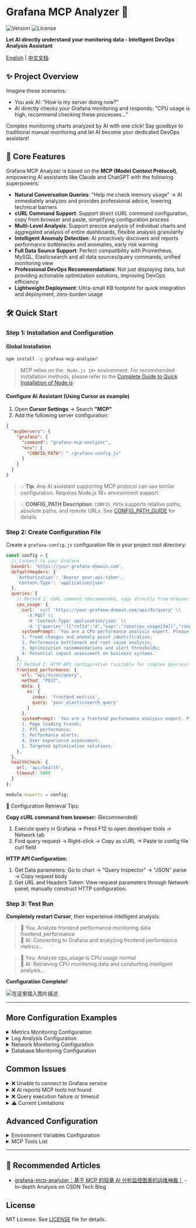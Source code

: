 # Grafana MCP Analyzer 🤖

![Version](https://img.shields.io/npm/v/grafana-mcp-analyzer) ![License](https://img.shields.io/npm/l/grafana-mcp-analyzer)

**Let AI directly understand your monitoring data - Intelligent DevOps Analysis Assistant**

[English](https://github.com/SailingCoder/grafana-mcp-analyzer/blob/main/README_EN.md) | [中文文档](https://github.com/SailingCoder/grafana-mcp-analyzer/blob/main/README.md)

## ✨ Project Overview

Imagine these scenarios:
- You ask AI: "How is my server doing now?" 
- AI directly checks your Grafana monitoring and responds: "CPU usage is high, recommend checking these processes..."

Complex monitoring charts analyzed by AI with one click! Say goodbye to traditional manual monitoring and let AI become your dedicated DevOps assistant!

## 🚀 Core Features

Grafana MCP Analyzer is based on the **MCP (Model Context Protocol)**, empowering AI assistants like Claude and ChatGPT with the following superpowers:

- **Natural Conversation Queries**: "Help me check memory usage" → AI immediately analyzes and provides professional advice, lowering technical barriers
- **cURL Command Support**: Support direct cURL command configuration, copy from browser and paste, simplifying configuration process
- **Multi-Level Analysis**: Support precise analysis of individual charts and aggregated analysis of entire dashboards, flexible analysis granularity
- **Intelligent Anomaly Detection**: AI proactively discovers and reports performance bottlenecks and anomalies, early risk warning
- **Full Data Source Support**: Perfect compatibility with Prometheus, MySQL, Elasticsearch and all data sources/query commands, unified monitoring view
- **Professional DevOps Recommendations**: Not just displaying data, but providing actionable optimization solutions, improving DevOps efficiency
- **Lightweight Deployment**: Ultra-small KB footprint for quick integration and deployment, zero-burden usage

## 🛠️ Quick Start

### Step 1: Installation and Configuration

#### Global Installation
```bash
npm install -g grafana-mcp-analyzer
```
> MCP relies on the ` Node.js 18+` environment. For recommended installation methods, please refer to the [Complete Guide to Quick Installation of Node.js](https://blog.csdn.net/qq_37834631/article/details/148457021?spm=1001.2014.3001.5501)

#### Configure AI Assistant (Using Cursor as example)

1. Open **Cursor Settings** → Search **"MCP"**
2. Add the following server configuration:

```json
{
  "mcpServers": {
    "grafana": {
      "command": "grafana-mcp-analyzer",
      "env": {
        "CONFIG_PATH": "./grafana-config.js"
      }
    }
  }
}
```

> 💡 **Tip**: Any AI assistant supporting MCP protocol can use similar configuration. Requires Node.js 18+ environment support.

> 💡 **CONFIG_PATH Description**: `CONFIG_PATH` supports relative paths, absolute paths, and remote URLs. See [CONFIG_PATH_GUIDE](https://github.com/SailingCoder/grafana-mcp-analyzer/blob/main/docs/CONFIG_PATH_GUIDE.md) for details

### Step 2: Create Configuration File

Create a `grafana-config.js` configuration file in your project root directory:

```javascript
const config = {
  // Connect to your Grafana
  baseUrl: 'https://your-grafana-domain.com',
  defaultHeaders: {
    'Authorization': 'Bearer your-api-token',
    'Content-Type': 'application/json'
  },
  queries: {
    // Method 1: cURL command (Recommended, copy directly from browser)
    cpu_usage: {
      curl: `curl 'https://your-grafana-domain.com/api/ds/query' \\
        -X POST \\
        -H 'Content-Type: application/json' \\
        -d '{"queries":[{"refId":"A","expr":"rate(cpu_usage[5m])","range":{"from":"now-1h","to":"now"}}]}'`,
      systemPrompt: `You are a CPU performance analysis expert. Please analyze CPU usage from the following dimensions:
      1. Trend changes and anomaly point identification;
      2. Performance bottleneck and root cause analysis;
      3. Optimization recommendations and alert thresholds;
      4. Potential impact assessment on business systems.`
    },
    // Method 2: HTTP API configuration (suitable for complex queries)
    frontend_performance: {
      url: "api/ds/es/query",
      method: "POST",
      data: {
        es: {
          index: 'frontend_metrics',
          query: 'your_elasticsearch_query'
        }
      },
      systemPrompt: `You are a frontend performance analysis expert. Please analyze FCP metrics and provide recommendations, including:
      1. Page loading trends;
      2. P75 performance;
      3. Performance alerts;
      4. User experience assessment;
      5. Targeted optimization solutions.`
    },
  },
  healthCheck: { 
    url: 'api/health',
    timeout: 5000
  }
};

module.exports = config;
```

📌 Configuration Retrieval Tips:

**Copy cURL command from browser:** (Recommended)
1. Execute query in Grafana → Press F12 to open developer tools → Network tab
2. Find query request → Right-click → Copy as cURL → Paste to config file curl field

**HTTP API Configuration:**
1. Get Data parameters: Go to chart → "Query Inspector" → "JSON" parse → Copy request body
2. Get URL and Headers Token: View request parameters through Network panel, manually construct HTTP configuration.

### Step 3: Test Run

**Completely restart Cursor**, then experience intelligent analysis:

> 👤 You: Analyze frontend performance monitoring data frontend_performance  
> 🤖 AI: Connecting to Grafana and analyzing frontend performance metrics...

> 👤 You: Analyze cpu_usage is CPU usage normal  
> 🤖 AI: Retrieving CPU monitoring data and conducting intelligent analysis...

**Configuration Complete!**

![在这里插入图片描述](https://i-blog.csdnimg.cn/direct/922ac00595694c5796556586b224d63f.png#pic_center)


---

## More Configuration Examples

<details>
<summary>Metrics Monitoring Configuration</summary>

```javascript
// Metrics query
prometheus_metrics: {
  curl: `curl 'api/ds/query' \\
    -X POST \\
    -H 'Content-Type: application/json' \\
    -d '{"queries":[{
      "refId":"A",
      "expr":"node_memory_MemAvailable_bytes / node_memory_MemTotal_bytes * 100",
      "range":{"from":"now-2h","to":"now"}
    }]}'`,
  systemPrompt: `Memory usage expert analysis: Focus on memory leak risks, usage trends, abnormal fluctuations, and optimization recommendations.`
}
```

</details>

<details>
<summary>Log Analysis Configuration</summary>

```javascript
// Elasticsearch log query
error_logs: {
  url: "api/ds/es/query", 
  method: "POST",
  data: {
    es: {
      index: "app-logs-*",
      query: {
        "query": {
          "bool": {
            "must": [
              {"term": {"level": "ERROR"}},
              {"range": {"@timestamp": {"gte": "now-1h"}}}
            ]
          }
        }
      }
    }
  },
  systemPrompt: `Log analysis expert: Identify error patterns, frequency analysis, impact assessment, and troubleshooting recommendations.`
}
```

</details>

<details>
<summary>Network Monitoring Configuration</summary>

```javascript
// Network latency monitoring
network_latency: {
  curl: `curl 'api/ds/query' \\
    -X POST \\
    -d '{"queries":[{
      "refId":"A", 
      "expr":"histogram_quantile(0.95, rate(http_request_duration_seconds_bucket[5m]))",
      "range":{"from":"now-30m","to":"now"}
    }]}'`,
  systemPrompt: `Network performance expert: Analyze P95 latency, identify slow requests, locate network bottlenecks, and optimization strategies.`
}
```

</details>

<details>
<summary>Database Monitoring Configuration</summary>

```javascript
// MySQL performance monitoring
mysql_performance: {
  url: "api/ds/mysql/query",
  method: "POST", 
  data: {
    sql: "SELECT * FROM performance_schema.events_statements_summary_by_digest ORDER BY avg_timer_wait DESC LIMIT 10"
  },
  systemPrompt: `Database performance expert: Slow query analysis, index optimization recommendations, query performance trend assessment.`
}
```

</details>

## Common Issues

<details>
<summary>❌ Unable to connect to Grafana service</summary>

- Check Grafana address format: Must include `https://` or `http://`
- Verify API key validity: Ensure not expired and has sufficient permissions
- Test network connectivity and firewall settings

</details>

<details>
<summary>❌ AI reports MCP tools not found</summary>

- Completely exit Cursor and restart
- Check if configuration file path is correct
- Ensure Node.js version ≥ 18 (node -v)

</details>

<details>
<summary>❌ Query execution failure or timeout</summary>

- Increase timeout settings
- Check data source connection status
- Data volume too large, reduce time range

</details>

<details>
<summary>⚠️ Current Limitations</summary>

(Limited by AI model context processing capabilities)

- **More suitable for small to medium-scale data analysis**: Current analysis capabilities mainly focus on small to medium volume monitoring data, suitable for daily inspections, local anomaly location and other scenarios, covering basic routine operations needs
- **Challenges remain for large data volume scenarios**: When processing large-scale monitoring data, limited by the current AI models' context processing capabilities, repeated custom Tool calls may occur. It is recommended to **reduce query scope** as a temporary solution at this stage

With the continuous advancement of AI models in context capabilities, better support for large data volume processing is expected in the future. Meanwhile, this library will also iterate to provide more robust capability optimization solutions for big data scenarios in subsequent releases.

</details>

## Advanced Configuration

<details>
<summary>Environment Variables Configuration</summary>

```bash
export GRAFANA_URL="https://your-grafana.com"
export GRAFANA_TOKEN="your-api-token"
```

</details>

<details>
<summary>MCP Tools List</summary>

| Tool | Function | Use Case |
|------|----------|----------|
| `analyze_query` | Query + AI analysis | Need professional advice |
| `execute_query` | Raw data query | Only need data |
| `check_health` | Health check | Status monitoring |
| `list_queries` | Query list | View configuration |

Tool Usage

```javascript
// AI assistant automatically selects appropriate tools
👤 "Analyze CPU usage" → 🤖 Calls analyze_query
👤 "Get memory data" → 🤖 Calls execute_query  
👤 "Check service status" → 🤖 Calls check_health
👤 "What monitoring queries are available" → 🤖 Calls list_queries
```
</details>

---

## 📖 Recommended Articles

- [grafana-mcp-analyzer：基于 MCP 的轻量 AI 分析监控图表的运维神器！](https://blog.csdn.net/qq_37834631/article/details/148473620?spm=1001.2014.3001.5501) - In-depth Analysis on CSDN Tech Blog

## License

MIT License. See [LICENSE](LICENSE) file for details. 